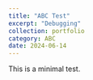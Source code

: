 ```yaml
---
title: "ABC Test"
excerpt: "Debugging"
collection: portfolio
category: ABC
date: 2024-06-14
---
```

This is a minimal test.